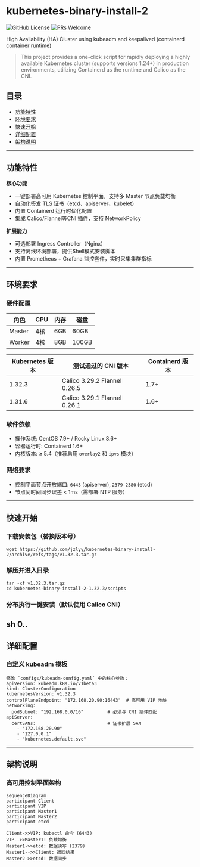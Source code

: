 # kubernetes-binary-install-2
[![GitHub License](https://img.shields.io/github/license/zfc-6/kubernetes-binary-install-2)](https://github.com/zfc-6/kubernetes-binary-install-2)
[![PRs Welcome](https://img.shields.io/badge/PRs-welcome-brightgreen)](CONTRIBUTING.md)

High Availability (HA) Cluster using kubeadm and keepalived (containerd container runtime)

>This project provides a one-click script for rapidly deploying a highly available Kubernetes cluster (supports versions 1.24+) in production environments, utilizing Containerd as the runtime and Calico as the CNI.

## 目录
- [功能特性](#功能特性)
- [环境要求](#环境要求)
- [快速开始](#快速开始)
- [详细配置](#详细配置)
- [架构说明](#架构说明)

---
## 功能特性
**核心功能**
- 一键部署高可用 Kubernetes 控制平面，支持多 Master 节点负载均衡
- 自动化签发 TLS 证书（etcd、apiserver、kubelet）
- 内置 Containerd 运行时优化配置
- 集成 Calico/Flannel等CNI 插件，支持 NetworkPolicy

**扩展能力**
- 可选部署 Ingress Controller（Nginx）
- 支持离线环境部署，提供Shell模式安装脚本
- 内置 Prometheus + Grafana 监控套件，实时采集集群指标
---

## 环境要求
### **硬件配置**
| 角色       | CPU  | 内存 | 磁盘  |
|------------|------|------|-------|
| Master     | 4核  | 6GB  | 60GB  | 
| Worker     | 4核  | 8GB  | 100GB |

| Kubernetes 版本 |        测试通过的 CNI 版本        |  Containerd 版本 |
|-----------------|-----------------------------------|------------------|
| 1.32.3          | Calico 3.29.2  Flannel 0.26.5       | 1.7+             |
| 1.31.6          | Calico 3.29.1  Flannel 0.26.1       | 1.6+             |

### **软件依赖**
- 操作系统: CentOS 7.9+ / Rocky Linux 8.6+
- 容器运行时: Containerd 1.6+
- 内核版本: ≥ 5.4（推荐启用 `overlay2` 和 `ipvs` 模块）

### **网络要求**
- 控制平面节点开放端口: `6443` (apiserver), `2379-2380` (etcd)
- 节点间时间同步误差 < 1ms（需部署 NTP 服务）
---
## 快速开始
### 下载安装包（替换版本号）
    wget https://github.com/jzlyy/kubernetes-binary-install-2/archive/refs/tags/v1.32.3.tar.gz

### 解压并进入目录
    tar -xf v1.32.3.tar.gz
    cd kubernetes-binary-install-2-1.32.3/scripts

### 分布执行一键安装（默认使用 Calico CNI）
sh 0..
---
## 详细配置
### 自定义 kubeadm 模板
    修改 `configs/kubeadm-config.yaml` 中的核心参数：
    apiVersion: kubeadm.k8s.io/v1beta3
    kind: ClusterConfiguration
    kubernetesVersion: v1.32.3
    controlPlaneEndpoint: "172.168.20.90:16443"  # 高可用 VIP 地址
    networking:
      podSubnet: "192.168.0.0/16"         # 必须与 CNI 插件匹配
    apiServer:
      certSANs:                           # 证书扩展 SAN
        - "172.168.20.90"
        - "127.0.0.1"
        - "kubernetes.default.svc"
---
## 架构说明
### 高可用控制平面架构
    sequenceDiagram
    participant Client
    participant VIP
    participant Master1
    participant Master2
    participant etcd

    Client->>VIP: kubectl 命令 (6443)
    VIP-->>Master1: 负载均衡
    Master1->>etcd: 数据读写 (2379)
    Master1-->>Client: 返回结果
    Master2->>etcd: 数据同步

